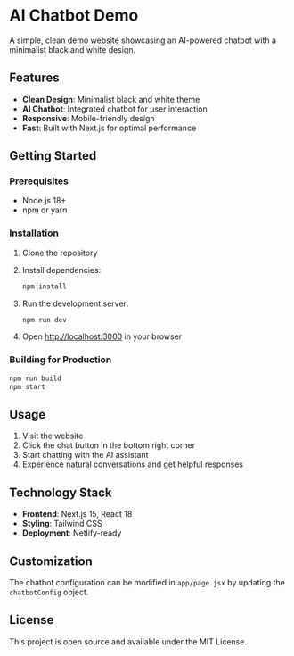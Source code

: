# AI Chatbot Demo

A simple, clean demo website showcasing an AI-powered chatbot with a minimalist black and white design.

## Features

- **Clean Design**: Minimalist black and white theme
- **AI Chatbot**: Integrated chatbot for user interaction
- **Responsive**: Mobile-friendly design
- **Fast**: Built with Next.js for optimal performance

## Getting Started

### Prerequisites

- Node.js 18+ 
- npm or yarn

### Installation

1. Clone the repository
2. Install dependencies:
   ```bash
   npm install
   ```

3. Run the development server:
   ```bash
   npm run dev
   ```

4. Open [http://localhost:3000](http://localhost:3000) in your browser

### Building for Production

```bash
npm run build
npm start
```

## Usage

1. Visit the website
2. Click the chat button in the bottom right corner
3. Start chatting with the AI assistant
4. Experience natural conversations and get helpful responses

## Technology Stack

- **Frontend**: Next.js 15, React 18
- **Styling**: Tailwind CSS
- **Deployment**: Netlify-ready

## Customization

The chatbot configuration can be modified in `app/page.jsx` by updating the `chatbotConfig` object.

## License

This project is open source and available under the MIT License.
